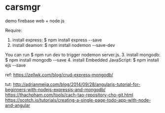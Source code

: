 # carsmgr
demo firebase web + node js

Require:
1. install express:
$ npm install express --save
2. install deamon:
$ npm install nodemon --save-dev

You can run 
$ npm run dev 
to trigger nodemon server.js.
3. install mongodb:
$ npm install mongodb --save
4. install Embedded JavaScript:
$ npm install ejs --save

ref: 
https://zellwk.com/blog/crud-express-mongodb/

tut:
http://adrianmejia.com/blog/2014/09/28/angularjs-tutorial-for-beginners-with-nodejs-expressjs-and-mongodb/
https://thachpham.com/tools/cach-tao-repository-cho-git.html
https://scotch.io/tutorials/creating-a-single-page-todo-app-with-node-and-angular